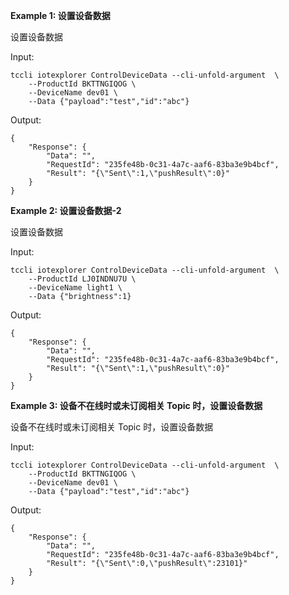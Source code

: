 **Example 1: 设置设备数据**

设置设备数据

Input: 

```
tccli iotexplorer ControlDeviceData --cli-unfold-argument  \
    --ProductId BKTTNGIQOG \
    --DeviceName dev01 \
    --Data {"payload":"test","id":"abc"}
```

Output: 
```
{
    "Response": {
        "Data": "",
        "RequestId": "235fe48b-0c31-4a7c-aaf6-83ba3e9b4bcf",
        "Result": "{\"Sent\":1,\"pushResult\":0}"
    }
}
```

**Example 2: 设置设备数据-2**

设置设备数据

Input: 

```
tccli iotexplorer ControlDeviceData --cli-unfold-argument  \
    --ProductId LJ0INDNU7U \
    --DeviceName light1 \
    --Data {"brightness":1}
```

Output: 
```
{
    "Response": {
        "Data": "",
        "RequestId": "235fe48b-0c31-4a7c-aaf6-83ba3e9b4bcf",
        "Result": "{\"Sent\":1,\"pushResult\":0}"
    }
}
```

**Example 3: 设备不在线时或未订阅相关 Topic 时，设置设备数据**

设备不在线时或未订阅相关 Topic 时，设置设备数据

Input: 

```
tccli iotexplorer ControlDeviceData --cli-unfold-argument  \
    --ProductId BKTTNGIQOG \
    --DeviceName dev01 \
    --Data {"payload":"test","id":"abc"}
```

Output: 
```
{
    "Response": {
        "Data": "",
        "RequestId": "235fe48b-0c31-4a7c-aaf6-83ba3e9b4bcf",
        "Result": "{\"Sent\":0,\"pushResult\":23101}"
    }
}
```

